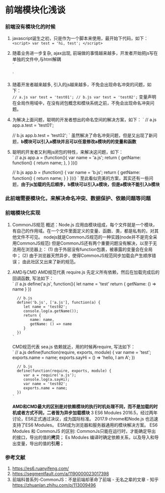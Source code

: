 # 前端模块化浅谈

### 前端没有模块化的时候
1. javascript诞生之初，只是作为一个脚本来使用，最开始下代码，如下：
 `<script>
      var test = 'hi, test';
 </script>`
2. 随着业务进一步复杂, ajax出现, 前端做的事情越来越多，开发者开始把js写在单独的文件中,与html解耦  
 `<script src="a.js"></script>
   <script src="b.js"></script>
   <script src="c.js"></script>`  
3. 随着开发者越来越多, 引入的js越来越多，不免会出现命名冲突的问题，如下：  
  `
    // a.js
    var test = 'test01';
    // b.js
    var test = 'test02';
  `
  变量声明在全局作用域中，在没有闭包概念和模块系统之前，不免会出现命名冲突问题。
4. 为解决上面问题，聪明的开发者想出的命名空间的解决方案，如下： 
  ` // a.js
    app.a.test = 'test01';
    
    // b.js
    app.b.test = 'test02';
  `
  虽然解决了命名冲突问题，但是又出现了新问题，**b模块可以引入a模块并且可以任意修改a模块的的变量和函数**
5. 聪明的开发者又利用js闭包的特性，来解决这问题，如下：  
  ` // a.js
    app.a = (function(){
      var name = 'a.js';
      return {
        getName: function() {
          return name;
        },
      }
    })()
    
    // b.js
    app.b = (function() {
      var name = 'b.js';
      return {
        getName: function() {
          return name;
        }
      }
    })()
  `
  至此看似完美的方案，其实还有一些问题，**由于js加载的先后顺序，b模块可以引入a模块，但是a模块不能引入b模块**
  
 ### 此前端需要模块化，来解决命名冲突、数据保护、依赖问题等问题
 
 ### 前端模块化实现
 1. CommonJS规范
    概述：Node.js 应用由模块组成，每个文件就是一个模块，有自己的作用域。在一个文件里面定义的变量、函数、类，都是私有的，对其他文件不可见。
    nodejs就是CommonJS规范的一种实践(node并不是完全采用CommonJS规范)
    但是CommonJS还有两个重要问题没有解决，以至于无法用在浏览器上：
      (1) 由于外层没有function包裹，被暴露的变量会在全局中；
      (2) 由于浏览器天然异步，使得CommonJS规范同步加载会产生顺序错误；
    由此社区又出来了新的规范。
 2. AMD与CMD
    AMD规范代表 require.js
        先定义所有依赖，然后在加载完成后的回调函数, 写法如下：  
        ` // a.js
          define('a.js', function(){
            let name = 'test'
            return {
              getName: () => name
            }
          })
          
          // b.js
          define('b.js', ['a.js'], function(a) {
             let name = 'test02';
             console.log(a.getName());
             return {
                name: name,
                getName: () => name
             }
          })
        `
    CMD规范代表 sea.js
        依赖就近，用的时候再require, 写法如下：          
        ` // a.js
          define(function(require, exports, module) {
             var name = 'test';
             exports.name = name;
             exports.sayHi = () => 'hello, I am A';
          })
        
          // b.js
          define(function(require, exports, module) {
             var a = require('a.js');
             console.log(a.sayHi);
             var name = 'test02';
             exports.name = name;
          })
        `
    **AMD和CMD最大的区别是对依赖模块的执行时机处理不同，而不是加载的时机或者方式不同，二者皆为异步加载模块**
 3 ES6 Modules
   2016.5，经过两年讨论，ES6正式通过决议，成为国际标准。
   2017.9 chrome和Node.js 也迅速支持了ES6 Modules。
   ESM成为浏览器和服务器通用的模块解决方案。
   ES6 Modules 和 CommonJS 的区别: 
      CommonJs只能在运行时，才能确定导出的接口，导出的值的**拷贝**；
      Es Modules 编译时确定依赖关系，以及导入和导出变量，导出的值的**引用**；
      
      
 ### 参考文献
 1. https://es6.ruanyifeng.com/
 2. https://segmentfault.com/a/1190000023017398
 3. 前端科普系列-CommonJS：不是前端却革命了前端 - 无名之辈的文章 - 知乎
    https://zhuanlan.zhihu.com/p/113009496
  
   
